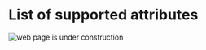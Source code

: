 # List of supported attributes

![web page is under construction](https://docimages.blob.core.chinacloudapi.cn/images/commingsoon20210514.jpg)
